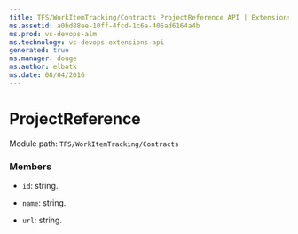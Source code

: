 ```yaml
---
title: TFS/WorkItemTracking/Contracts ProjectReference API | Extensions for Visual Studio Team Services
ms.assetid: a0bd88ee-10ff-4fcd-1c6a-406ad6164a4b
ms.prod: vs-devops-alm
ms.technology: vs-devops-extensions-api
generated: true
ms.manager: douge
ms.author: elbatk
ms.date: 08/04/2016
---
```


# ProjectReference

Module path: `TFS/WorkItemTracking/Contracts`


### Members

* `id`: string. 

* `name`: string. 

* `url`: string. 

